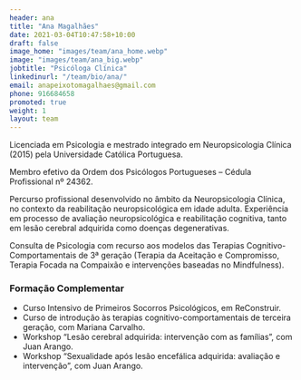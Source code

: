 ```yaml
---
header: ana
title: "Ana Magalhães"
date: 2021-03-04T10:47:58+10:00
draft: false
image_home: "images/team/ana_home.webp"
image: "images/team/ana_big.webp"
jobtitle: "Psicóloga Clínica"
linkedinurl: "/team/bio/ana/"
email: anapeixotomagalhaes@gmail.com
phone: 916684658
promoted: true
weight: 1
layout: team
---
```


Licenciada em Psicologia e mestrado integrado em Neuropsicologia Clínica (2015) pela Universidade Católica Portuguesa. 

Membro efetivo da Ordem dos Psicólogos Portugueses – Cédula Profissional nº 24362. 

Percurso profissional desenvolvido no âmbito da Neuropsicologia Clínica, no contexto da reabilitação neuropsicológica em idade adulta. Experiência em processo de avaliação neuropsicológica e reabilitação cognitiva, tanto em lesão cerebral adquirida como doenças degenerativas. 

Consulta de Psicologia com recurso aos modelos das Terapias Cognitivo-Comportamentais de 3ª geração (Terapia da Aceitação e Compromisso, Terapia Focada na Compaixão e intervenções baseadas no Mindfulness). 

### Formação Complementar
* Curso Intensivo de Primeiros Socorros Psicológicos, em ReConstruir.
* Curso de introdução às terapias cognitivo-comportamentais de terceira geração, com Mariana Carvalho.
* Workshop “Lesão cerebral adquirida: intervenção com as famílias”, com Juan Arango.
* Workshop “Sexualidade após lesão encefálica adquirida: avaliação e intervenção”, com Juan Arango.

